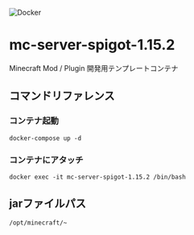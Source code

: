 ![Docker](https://github.com/kuroko3417/mc-server-spigot-1.15.2/workflows/Docker/badge.svg)

# mc-server-spigot-1.15.2

Minecraft Mod / Plugin 開発用テンプレートコンテナ

## コマンドリファレンス

### コンテナ起動

`docker-compose up -d`

### コンテナにアタッチ

`docker exec -it mc-server-spigot-1.15.2 /bin/bash`


## jarファイルパス

`/opt/minecraft/~`
